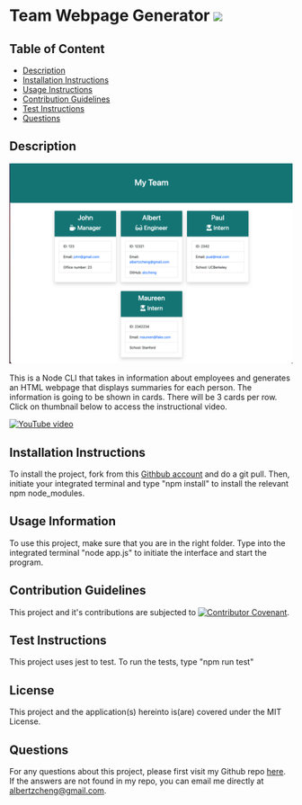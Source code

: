 # Team Webpage Generator ![](https://img.shields.io/badge/License-MIT-green)

## Table of Content

- [Description](##Description)
- [Installation Instructions](##Installation-Instructions)
- [Usage Instructions](##Usage-Information)
- [Contribution Guidelines](##Contribution-Guidelines)
- [Test Instructions](##Test-Instructions)
- [Questions](##Questions)

## Description

![Screenshot](./assets/team-generator-screenshot.png)

This is a Node CLI that takes in information about employees and generates an HTML webpage that displays summaries for each person. The information is going to be shown in cards. There will be 3 cards per row. Click on thumbnail below to access the instructional video.

[![YouTube video](https://img.youtube.com/vi/EFi8uiBi6NY/3.jpg)](https://youtu.be/EFi8uiBi6NY)

## Installation Instructions

To install the project, fork from this [Githbub account](https://github.com/alzcheng/employee-summary) and do a git pull. Then, initiate your integrated terminal and type "npm install" to install the relevant npm node_modules.

## Usage Information

To use this project, make sure that you are in the right folder. Type into the integrated terminal "node app.js" to initiate the interface and start the program.

## Contribution Guidelines

This project and it's contributions are subjected to [![Contributor Covenant](https://img.shields.io/badge/Contributor%20Covenant-v2.0%20adopted-ff69b4.svg)](code_of_conduct.md).

## Test Instructions

This project uses jest to test. To run the tests, type "npm run test"

## License

This project and the application(s) hereinto is(are) covered under the MIT License.

## Questions

For any questions about this project, please first visit my Github repo [here](https://github.com/alzcheng).
If the answers are not found in my repo, you can email me directly at <albertzcheng@gmail.com>.

